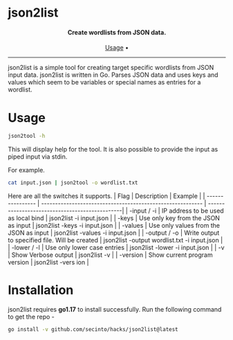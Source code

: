 # json2list

<h4 align="center">Create wordlists from JSON data.</h4>
     
<p align="center">
  <a href="#usage">Usage</a> •
</p>

---


json2list is a simple tool for creating target specific wordlists from JSON input data. json2list is written in Go.
Parses JSON data and uses keys and values which seem to be variables or special names as entries for a wordlist.  

# Usage

```sh
json2tool -h
```
This will display help for the tool. It is also possible to provide the input as piped input via stdin. 

For example.
```sh
cat input.json | json2tool -o wordlist.txt
```
Here are all the switches it supports.
| Flag             | Description                                                | Example                                        |
| ---------------- | ---------------------------------------------------------- | -----------------------------------------------|
| -input / -i      | IP address to be used as local bind                        | json2list -i input.json                        |
| -keys            | Use only key from the JSON as input                        | json2list -keys -i input.json                  |
| -values          | Use only values from the JSON as input                     | json2list -values -i input.json                |
| -output / -o     | Write output to specified file. Will be created            | json2list -output wordlist.txt -i input.json   |
| -lower / -l      | Use only lower case entries                                | json2list -lower -i input.json                 |
| -v               | Show Verbose output                                        | json2list -v                                   |
| -version         | Show current program version                               | json2list -vers   ion                          |


# Installation

json2list requires **go1.17** to install successfully. Run the following command to get the repo -

```sh
go install -v github.com/secinto/hacks/json2list@latest
```
